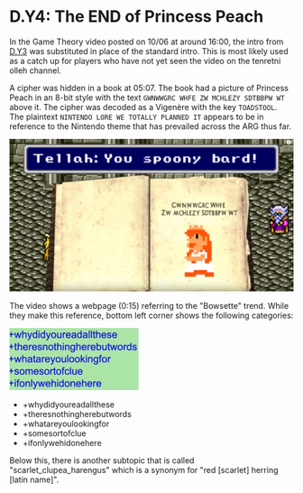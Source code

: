 # D.Y4: The END of Princess Peach

In the Game Theory video posted on 10/06 at around 16:00, the intro from [D.Y3](d.y3-youareprepared.md) was substituted in place of the standard intro.
This is most likely used as a catch up for players who have not yet seen the video on the tenretni olleh channel.

A cipher was hidden in a book at 05:07. The book had a picture of Princess Peach in an 8-bit style with the text `GWNWWGRC WHFE ZW MCHLEZY SDTBBPW WT` above it.
The cipher was decoded as a Vigenère with the key `TOADSTOOL`.
The plaintext `NINTENDO LORE WE TOTALLY PLANNED IT` appears to be in reference to the Nintendo theme that has prevailed across the ARG thus far.

![Vigenere cipher with Peach](../../assets/pre.d.y4.peach.png)

The video shows a webpage \(0:15\) referring to the "Bowsette" trend. While they make this reference, bottom left corner shows the following categories:

![Tags](../../assets/pre.d.y4.tags.png)

- +whydidyoureadallthese
- +theresnothingherebutwords
- +whatareyoulookingfor
- +somesortofclue
- +ifonlywehidone﻿here

Below this, there is another subtopic that is called "scarlet_clupea_harengus" which is a synonym for "red \[scarlet\] herring \[latin name\]".
